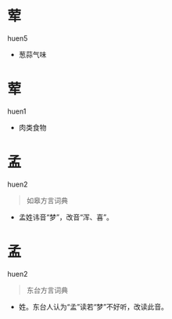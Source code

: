 # 荤
huen5
- 葱蒜气味

# 荤
huen1
- 肉类食物

# 孟
huen2
> 如皋方言词典
- 孟姓讳音“梦”，改音“浑、喜”。

# 孟
huen2
> 东台方言词典
- 姓。东台人认为“孟”读若“梦”不好听，改读此音。
